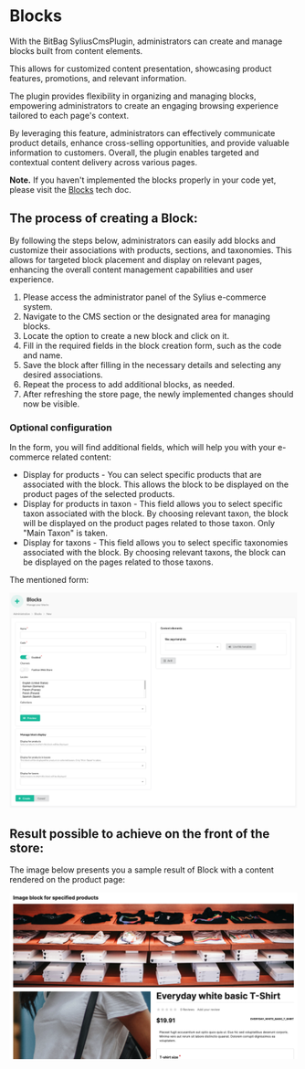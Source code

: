 # Blocks

With the BitBag SyliusCmsPlugin, administrators can create and manage blocks built from content elements.

This allows for customized content presentation, showcasing product features, promotions, and relevant information.

The plugin provides flexibility in organizing and managing blocks,
empowering administrators to create an engaging browsing experience tailored to each page's context.

By leveraging this feature, administrators can effectively communicate product details, enhance cross-selling opportunities,
and provide valuable information to customers. Overall,
the plugin enables targeted and contextual content delivery across various pages.

**Note.** If you haven't implemented the blocks properly in your code yet, please visit the [Blocks](blocks.md) tech doc.

## The process of creating a Block:

By following the steps below, administrators can easily add blocks and customize their associations with products, sections, and taxonomies. This allows for targeted block placement and display on relevant pages, enhancing the overall content management capabilities and user experience.

1. Please access the administrator panel of the Sylius e-commerce system.
2. Navigate to the CMS section or the designated area for managing blocks.
3. Locate the option to create a new block and click on it.
4. Fill in the required fields in the block creation form, such as the code and name.
5. Save the block after filling in the necessary details and selecting any desired associations.
6. Repeat the process to add additional blocks, as needed.
7. After refreshing the store page, the newly implemented changes should now be visible.

### Optional configuration

In the form, you will find additional fields, which will help you with your e-commerce related content:

- Display for products - You can select specific products that are associated with the block. This allows the block to be displayed on the product pages of the selected products.
- Display for products in taxon - This field allows you to select specific taxon associated with the block. By choosing relevant taxon, the block will be displayed on the product pages related to those taxon. Only "Main Taxon" is taken.
- Display for taxons - This field allows you to select specific taxonomies associated with the block. By choosing relevant taxons, the block can be displayed on the pages related to those taxons.

The mentioned form:

![Screenshot showing content management config in admin](blocks_create_cms.png)

## Result possible to achieve on the front of the store:

The image below presents you a sample result of Block with a content rendered on the product page:

![Screenshot showing content management config in admin](blocks_cms_result.png)
